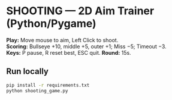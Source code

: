# SHOOTING — 2D Aim Trainer (Python/Pygame)

**Play:** Move mouse to aim, Left Click to shoot.  
**Scoring:** Bullseye +10, middle +5, outer +1; Miss −5; Timeout −3.  
**Keys:** P pause, R reset best, ESC quit. **Round:** 15s.

## Run locally
```bash
pip install -r requirements.txt
python shooting_game.py
